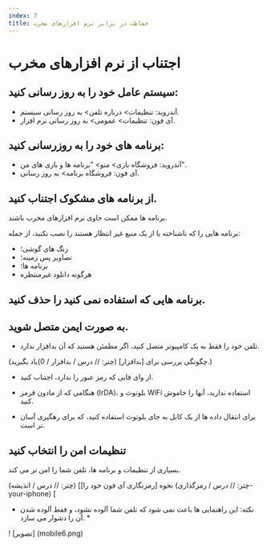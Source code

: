 ```yaml
---
index: 7
title: حفاظت در برابر نرم افزارهای مخرب
---
```

# اجتناب از نرم افزارهای مخرب

## سیستم عامل خود را به روز رسانی کنید:

*   آندروید: تنظیمات> درباره تلفن> به روز رسانی سیستم.
*   آی فون: تنظیمات> عمومی> به روز رسانی نرم افزار.

## برنامه های خود را به روزرسانی کنید:

*   آندروید: فروشگاه بازی> منو> "برنامه ها و بازی های من".
*   آی فون: فروشگاه برنامه> به روز رسانی.

## از برنامه های مشکوک اجتناب کنید.

برنامه ها ممکن است حاوی نرم افزارهای مخرب باشند.

برنامه هایی را که ناشناخته یا از یک منبع غیر انتظار هستند را نصب نکنید، از جمله:

*   زنگ های گوشی؛
*   تصاویر پس زمینه؛
*   برنامه ها؛
*   هرگونه دانلود غیرمنتظره

## برنامه هایی که استفاده نمی کنید را حذف کنید.

## به صورت ایمن متصل شوید.

*   تلفن خود را فقط به بک کامپیوتر متصل کنید، اگر مطمئن هستید که آن بدافزار ندارد.

(چگونگی بررسی برای [بدافزار] (چتر: // درس / بدافزار / 0)یاد بگیرید.)

*   از وای فایی که رمز عبور را ندارد، اجتناب کنید.

*   هنگامی که از مادون قرمز (IrDA)، بلوتوث و WiFi استفاده ندارید، آنها را خاموش کنید.

*   برای انتقال داده ها از یک کابل به جای بلوتوث استفاده کنید، که برای رهگیری آسان تر است.

## تنظیمات امن را انتخاب کنید

بسیاری از تنظیمات و برنامه ها، تلفن شما را امن تر می کند.

(چتر: // درس / اندیشه) [نحوه [رمزنگاری آی فون خود را] (چتر: // درس / رمزگذاری-your-iphone) [

* نکته: این راهنمایی ها باعث نمی شود که تلفن شما آلوده نشود، و فقط آلوده شدن آن را دشوار می سازد. *

! [تصویر] (mobile6.png)